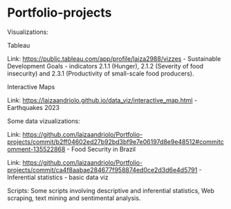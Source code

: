 # Portfolio-projects

Visualizations:

Tableau  

Link: https://public.tableau.com/app/profile/laiza2988/vizzes -
Sustainable Development Goals - indicators 2.1.1 (Hunger), 2.1.2 (Severity of food insecurity) and 2.3.1 (Productivity of small-scale food producers).

Interactive Maps

Link: https://laizaandriolo.github.io/data_viz/interactive_map.html -
Earthquakes 2023 

Some data vizualizations:

Link: https://github.com/laizaandriolo/Portfolio-projects/commit/b2ff04602ed27b92bd3bf9e7e06197d8e9e48512#commitcomment-135522868 -
Food Security in Brazil 

Link: https://github.com/laizaandriolo/Portfolio-projects/commit/ca4f8aabae284677f958874ed0ce2d3d6e4d5791 -
Inferential statistics - basic data viz


Scripts:
Some scripts involving descriptive and inferential statistics, Web scraping, text mining and sentimental analysis.
